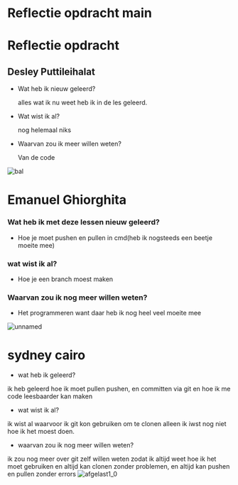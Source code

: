 # Reflectie opdracht main

# Reflectie opdracht
## Desley Puttileihalat

- Wat heb ik nieuw geleerd?

  alles wat ik nu weet heb ik in de les geleerd.
- Wat wist ik al?

  nog helemaal niks

- Waarvan zou ik meer willen weten?

  Van de code


![bal](https://github.com/Desley7/Reflectieopdracht/assets/144898896/390ad5d5-b5e2-4e5b-95a8-9bdef8845f5c)



# Emanuel Ghiorghita
### Wat heb ik met deze lessen nieuw geleerd?
- Hoe je moet pushen en pullen in cmd(heb ik nogsteeds een beetje moeite mee)

### wat wist ik al? 
- Hoe je een branch moest maken

### Waarvan zou ik nog meer willen weten?
- Het programmeren want daar heb ik nog heel veel moeite mee

![unnamed](https://github.com/Desley7/Reflectieopdracht/assets/144899298/6653aebe-5200-4242-aee8-9bd087f45f64)



# sydney cairo
 - wat heb ik geleerd?
  
  ik heb geleerd hoe ik moet pullen pushen, en committen via git en hoe ik me code leesbaarder kan maken

  - wat wist ik al?
 
  ik wist al waarvoor ik git kon gebruiken om te clonen alleen ik iwst nog niet hoe ik het moest doen.

 - waarvan zou ik nog meer willen weten?

   
ik zou nog meer over git zelf willen weten zodat ik altijd weet hoe ik het moet gebruiken en altijd kan clonen zonder problemen, en altijd kan pushen en pullen zonder errors 
![afgelast1_0](https://github.com/Desley7/Reflectieopdracht/assets/144898932/fd4fae59-e15f-4565-abfa-885542c46bf8)
